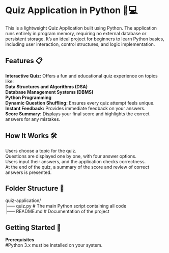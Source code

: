 # <h1>Quiz Application in Python 🧠💻</h1>
This is a lightweight Quiz Application built using Python. The application runs entirely in program memory, requiring no external database or persistent storage. It’s an ideal project for beginners to learn Python basics, including user interaction, control structures, and logic implementation.

<h2>Features 📋</h2>

<b>Interactive Quiz:</b> Offers a fun and educational quiz experience on topics like:<br>
<b>
Data Structures and Algorithms (DSA)<br>
Database Management Systems (DBMS)<br>
Python Programming<br>
</b>
<b>Dynamic Question Shuffling:</b> Ensures every quiz attempt feels unique.<br>
<b>Instant Feedback:</b> Provides immediate feedback on your answers.<br>
<b>Score Summary:</b> Displays your final score and highlights the correct answers for any mistakes.<br>

<h2>How It Works 🛠️</h2>

Users choose a topic for the quiz.<br>
Questions are displayed one by one, with four answer options.<br>
Users input their answers, and the application checks correctness.<br>
At the end of the quiz, a summary of the score and review of correct answers is presented.<br>

<h2>Folder Structure 📂</h2>

quiz-application/<br>
├── quiz.py       # The main Python script containing all code<br>
├── README.md     # Documentation of the project<br>

<h2>Getting Started 🚀</h2>

<b>Prerequisites</b><br>
#Python 3.x must be installed on your system.
